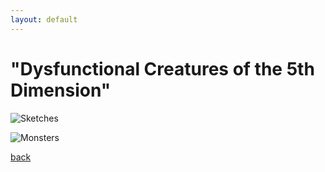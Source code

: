 ```yaml
---
layout: default
---
```


# "Dysfunctional Creatures of the 5th Dimension"

![Sketches](https://i.imgur.com/JyMFGpZ.png)

![Monsters](https://i.imgur.com/Q1QI7iL.jpg)

[back](./main_undergraduate21.html)
